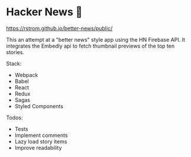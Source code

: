 # Hacker News 🌈

https://rstrom.github.io/better-news/public/

This an attempt at a "better news" style app using the HN Firebase API. It integrates the Embedly api to fetch thumbnail previews of the top ten stories.

Stack:
* Webpack
* Babel
* React
* Redux
* Sagas
* Styled Components

Todos:
* Tests
* Implement comments
* Lazy load story items
* Improve readability